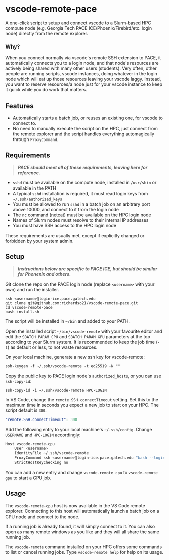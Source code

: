 # vscode-remote-pace

A one-click script to setup and connect vscode to a Slurm-based HPC compute
node (e.g. Georgia Tech PACE ICE/Phoenix/Firebird/etc. login node) directly
from the remote explorer.

### Why?

When you connect normally via vscode's remote SSH extension to PACE, it
automatically connects you to a login node, and that node's resources are
actively being shared with many other users (students). Very often, other
people are running scripts, vscode instances, doing whatever in the login node
which will eat up those resources leaving your vscode laggy. Instead, you want
to reserve resources/a node just for your vscode instance to keep it quick
while you do work that matters.

## Features
- Automatically starts a batch job, or reuses an existing one, for vscode to connect to.
- No need to manually execute the script on the HPC, just connect from the remote explorer and the script handles everything automagically through `ProxyCommand`.

## Requirements
> __*PACE should meet all of these requirements, leaving here for reference.*__
- `sshd` must be available on the compute node, installed in `/usr/sbin` or available in the PATH
- A typical `sshd` installation is required, it must read login keys from `~/.ssh/authorized_keys`
- You must be allowed to run `sshd` in a batch job on an arbitrary port above 10000, and connect to it from the login node
- The `nc` command (netcat) must be available on the HPC login node
- Names of Slurm nodes must resolve to their internal IP addresses
- You must have SSH access to the HPC login node

These requirements are usually met, except if explicitly changed or forbidden by your system admin.

## Setup
> __*Instructions below are specific to PACE ICE, but should be similar for Phonenix and others.*__

Git clone the repo on the PACE login node (replace `<username>` with your own) and run the installer.

```shell
ssh <username>@login-ice.pace.gatech.edu
git clone git@github.com:richardso21/vscode-remote-pace.git
cd vscode-remote-pace
bash install.sh
```

The script will be installed in `~/bin` and added to your PATH.

Open the installed script `~/bin/vscode-remote` with your favourite editor and edit the `SBATCH_PARAM_CPU` and `SBATCH_PARAM_GPU` parameters at the top according to your Slurm system. It is recommended to keep the job time (`-t`) as default or less, to not waste resources.

On your local machine, generate a new ssh key for vscode-remote:

```shell
ssh-keygen -f ~/.ssh/vscode-remote -t ed25519 -N ""
```

Copy the public key to PACE login node's `authorized_hosts`, or you can use `ssh-copy-id`:

```shell
ssh-copy-id -i ~/.ssh/vscode-remote HPC-LOGIN
```

In VS Code, change the `remote.SSH.connectTimeout` setting. Set this to the maximum time in seconds you expect a new job to start on your HPC. The script default is `300`.

```yaml
"remote.SSH.connectTimeout": 300
```

Add the following entry to your local machine's `~/.ssh/config`. Change `USERNAME` and `HPC-LOGIN` accordingly:

```bash
Host vscode-remote-cpu
    User <username>
    IdentityFile ~/.ssh/vscode-remote
    ProxyCommand ssh <username>@login-ice.pace.gatech.edu "bash --login -c 'vscode-remote cpu'"
    StrictHostKeyChecking no
```

You can add a new entry and change `vscode-remote cpu` to `vscode-remote gpu` to start a GPU job.

## Usage
The `vscode-remote-cpu` host is now available in the VS Code remote explorer. Connecting to this host will automatically launch a batch job on a CPU node and connect to the node.

If a running job is already found, it will simply connect to it. You can also open as many remote windows as you like and they will all share the same running job.

The `vscode-remote` command installed on your HPC offers some commands to list or cancel running jobs. Type `vscode-remote help` for help on its usage.